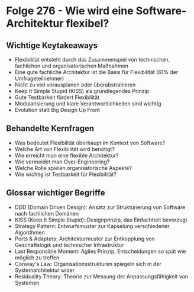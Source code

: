 # Folge 276 - Wie wird eine Software-Architektur flexibel?

## Wichtige Keytakeaways
- Flexibilität entsteht durch das Zusammenspiel von technischen, fachlichen und organisatorischen Maßnahmen
- Eine gute fachliche Architektur ist die Basis für Flexibilität (61% der Umfrageteilnehmer)
- Nicht zu viel vorausplanen oder überabstrahieren 
- Keep It Simple Stupid (KISS) als grundlegendes Prinzip
- Gute Testbarkeit fördert Flexibilität
- Modularisierung und klare Verantwortlichkeiten sind wichtig
- Evolution statt Big Design Up Front

## Behandelte Kernfragen
- Was bedeutet Flexibilität überhaupt im Kontext von Software?
- Welche Art von Flexibilität wird benötigt?
- Wie erreicht man eine flexible Architektur?
- Wie vermeidet man Over-Engineering?
- Welche Rolle spielen organisatorische Aspekte?
- Wie wichtig ist Testbarkeit für Flexibilität?

## Glossar wichtiger Begriffe
- DDD (Domain Driven Design): Ansatz zur Strukturierung von Software nach fachlichen Domänen
- KISS (Keep It Simple Stupid): Designprinzip, das Einfachheit bevorzugt
- Strategy Pattern: Entwurfsmuster zur Kapselung verschiedener Algorithmen
- Ports & Adapters: Architekturmuster zur Entkopplung von Geschäftslogik und technischer Infrastruktur
- Last Responsible Moment: Agiles Prinzip, Entscheidungen so spät wie möglich zu treffen
- Conway's Law: Organisationsstrukturen spiegeln sich in der Systemarchitektur wider
- Residuality Theory: Theorie zur Messung der Anpassungsfähigkeit von Systemen